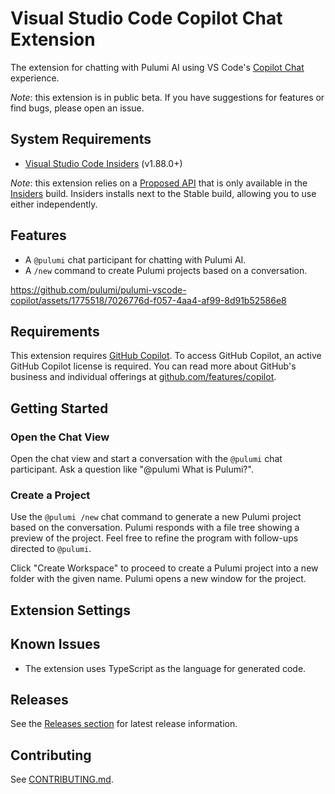 # Visual Studio Code Copilot Chat Extension

The extension for chatting with Pulumi AI using VS Code's [Copilot Chat](https://code.visualstudio.com/docs/copilot/copilot-chat) experience.

_Note_: this extension is in public beta. If you have suggestions for features or find bugs, please open an issue.

## System Requirements

- [Visual Studio Code Insiders](https://code.visualstudio.com/insiders/) (v1.88.0+)

_Note_: this extension relies on a [Proposed API](https://code.visualstudio.com/api/advanced-topics/using-proposed-api) that is only available in the [Insiders](https://code.visualstudio.com/insiders/) build.
Insiders installs next to the Stable build, allowing you to use either independently.

## Features

- A `@pulumi` chat participant for chatting with Pulumi AI.
- A `/new` command to create Pulumi projects based on a conversation.

https://github.com/pulumi/pulumi-vscode-copilot/assets/1775518/7026776d-f057-4aa4-af99-8d91b52586e8

## Requirements

This extension requires [GitHub Copilot](https://github.com/features/copilot?editor=vscode). To access GitHub Copilot, an active GitHub Copilot license is required. You can read more about GitHub's business and individual offerings at [github.com/features/copilot](https://github.com/features/copilot).

## Getting Started

### Open the Chat View

Open the chat view and start a conversation with the `@pulumi` chat participant. Ask a question like "@pulumi What is Pulumi?".

### Create a Project

Use the `@pulumi /new` chat command to generate a new Pulumi project based on the conversation. Pulumi responds with a file tree showing
a preview of the project. Feel free to refine the program with follow-ups directed to `@pulumi`.

Click "Create Workspace" to proceed to create a Pulumi project into a new folder with the given name. Pulumi opens a new window for the project.

## Extension Settings

## Known Issues

- The extension uses TypeScript as the language for generated code.

## Releases

See the [Releases section](https://github.com/pulumi/pulumi-vscode-copilot/releases) for latest release information.

## Contributing

See [CONTRIBUTING.md](CONTRIBUTING.md).
